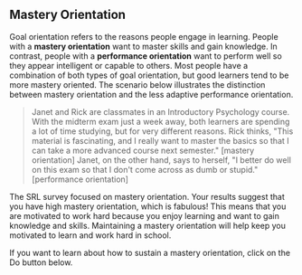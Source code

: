 ## Mastery Orientation

Goal orientation refers to the reasons people engage in learning.  People with a **mastery orientation** want to master skills and gain knowledge. In contrast, people with a **performance orientation** want to perform well so they appear intelligent or capable to others. Most people have a combination of both types of goal orientation, but good learners tend to be more mastery oriented. The scenario below illustrates the distinction between mastery orientation and the less adaptive performance orientation.

> Janet and Rick are classmates in an Introductory Psychology course. With the midterm exam just a week away, both learners are spending a lot of time studying, but for very different reasons. Rick thinks, "This material is fascinating, and I really want to master the basics so that I can take a more advanced course next semester." [mastery orientation] Janet, on the other hand, says to herself, "I better do well on this exam so that I don't come across as dumb or stupid." [performance orientation]

The SRL survey focused on mastery orientation. Your results suggest that you have high mastery orientation, which is fabulous! This means that you are motivated to work hard because you enjoy learning and want to gain knowledge and skills. Maintaining a mastery orientation will help keep you motivated to learn and work hard in school.

If you want to learn about how to sustain a mastery orientation, click on the Do button below.
